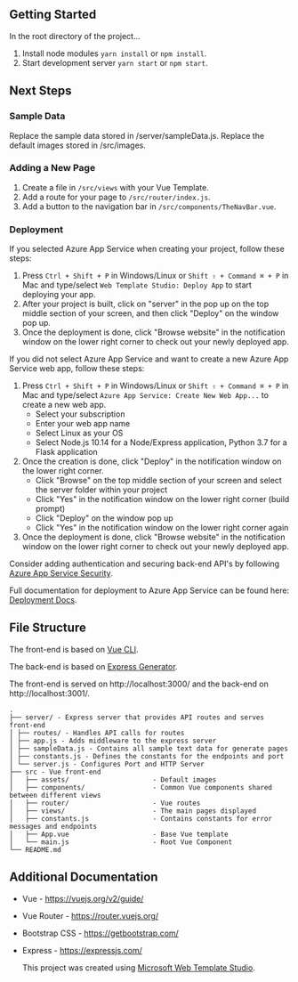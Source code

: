 ﻿## Getting Started

In the root directory of the project...

1. Install node modules `yarn install` or `npm install`.
2. Start development server `yarn start` or `npm start`.

## Next Steps


### Sample Data

Replace the sample data stored in /server/sampleData.js.
Replace the default images stored in /src/images.



### Adding a New Page

1. Create a file in `/src/views` with your Vue Template.
2. Add a route for your page to `/src/router/index.js`.
3. Add a button to the navigation bar in `/src/components/TheNavBar.vue`.


### Deployment

If you selected Azure App Service when creating your project, follow these steps:

1. Press `Ctrl + Shift + P` in Windows/Linux or `Shift ⇧ + Command ⌘ + P` in Mac and type/select `Web Template Studio: Deploy App` to start deploying your app.
2. After your project is built, click on "server" in the pop up on the top middle section of your screen, and then click "Deploy" on the window pop up.
3. Once the deployment is done, click "Browse website" in the notification window on the lower right corner to check out your newly deployed app.

If you did not select Azure App Service and want to create a new Azure App Service web app, follow these steps:

1. Press `Ctrl + Shift + P` in Windows/Linux or `Shift ⇧ + Command ⌘ + P` in Mac and type/select `Azure App Service: Create New Web App...` to create a new web app.
   - Select your subscription
   - Enter your web app name
   - Select Linux as your OS
   - Select Node.js 10.14 for a Node/Express application, Python 3.7 for a Flask application
2. Once the creation is done, click "Deploy" in the notification window on the lower right corner.
   - Click "Browse" on the top middle section of your screen and select the server folder within your project
   - Click "Yes" in the notification window on the lower right corner (build prompt)
   - Click "Deploy" on the window pop up
   - Click "Yes" in the notification window on the lower right corner again
3. Once the deployment is done, click "Browse website" in the notification window on the lower right corner to check out your newly deployed app.

Consider adding authentication and securing back-end API's by following [Azure App Service Security](https://docs.microsoft.com/en-us/azure/app-service/overview-security).

Full documentation for deployment to Azure App Service can be found here: [Deployment Docs](https://github.com/Microsoft/WebTemplateStudio/blob/dev/docs/deployment.md).

## File Structure

The front-end is based on [Vue CLI](https://cli.vuejs.org/).

The back-end is based on [Express Generator](https://expressjs.com/en/starter/generator.html).

The front-end is served on http://localhost:3000/ and the back-end on http://localhost:3001/.

```
.
├── server/ - Express server that provides API routes and serves front-end
│ ├── routes/ - Handles API calls for routes
│ ├── app.js - Adds middleware to the express server
│ ├── sampleData.js - Contains all sample text data for generate pages
│ ├── constants.js - Defines the constants for the endpoints and port
│ └── server.js - Configures Port and HTTP Server
├── src - Vue front-end
│   ├── assets/                     - Default images
│   ├── components/                 - Common Vue components shared between different views
│   ├── router/                     - Vue routes
│   ├── views/                      - The main pages displayed
│   ├── constants.js                - Contains constants for error messages and endpoints
│   ├── App.vue                     - Base Vue template
│   └── main.js                     - Root Vue Component
└── README.md
```

## Additional Documentation


- Vue - https://vuejs.org/v2/guide/
- Vue Router - https://router.vuejs.org/

- Bootstrap CSS - https://getbootstrap.com/
- Express - https://expressjs.com/


  This project was created using [Microsoft Web Template Studio](https://github.com/Microsoft/WebTemplateStudio).
